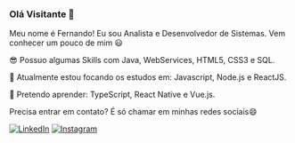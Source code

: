 ### Olá Visitante 👋

Meu nome é Fernando! Eu sou Analista e Desenvolvedor de Sistemas. Vem conhecer um pouco de mim :smiley:

:sunglasses: Possuo algumas Skills com Java, WebServices, HTML5, CSS3 e SQL.

:rocket: Atualmente estou focando os estudos em: Javascript, Node.js e ReactJS.

:construction: Pretendo aprender: TypeScript, React Native e Vue.js.

Precisa entrar em contato? É só chamar em minhas redes sociais😄

<a href="https://www.linkedin.com/in/fernando-borges-a84059ab" target="_blank"><img src="https://img.shields.io/badge/LinkedIn-%230077B5.svg?&style=flat-square&logo=linkedin&logoColor=white" alt="LinkedIn"></a>
<a href="https://www.instagram.com/fernandomborges" target="_blank"><img src="https://img.shields.io/badge/Instagram-%23E4405F.svg?&style=flat-square&logo=instagram&logoColor=white" alt="Instagram"></a>

<!--
**Fernandoborgesjr/Fernandoborgesjr** is a ✨ _special_ ✨ repository because its `README.md` (this file) appears on your GitHub profile.

Here are some ideas to get you started:

- 🔭 I’m currently working on ...
- 🌱 I’m currently learning ...
- 👯 I’m looking to collaborate on ...
- 🤔 I’m looking for help with ...
- 💬 Ask me about ...
- 📫 How to reach me: ...
- 😄 Pronouns: ...
- ⚡ Fun fact: ...
https://gist.github.com/rxaviers/7360908
-->
